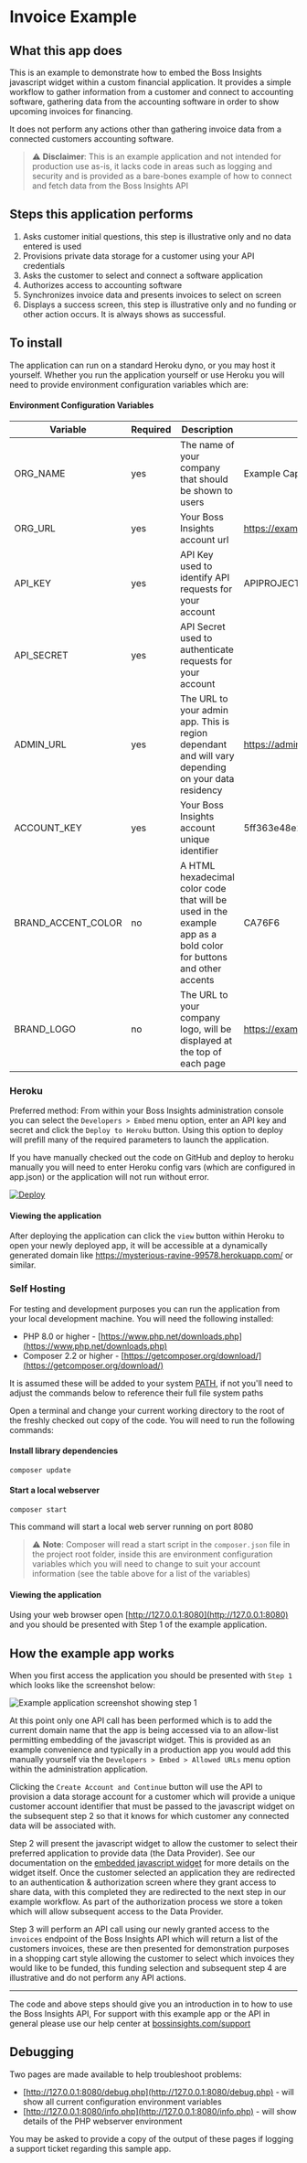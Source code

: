 # Invoice Example

## What this app does

This is an example to demonstrate how to embed the Boss Insights javascript widget within a custom financial
application. It provides a simple workflow to gather information from a customer and connect to accounting software, gathering data
from the accounting software in order to show upcoming invoices for financing.

It does not perform any actions other than gathering invoice data from a connected customers accounting software.

> ⚠️ **Disclaimer**: This is an example application and not intended for production use as-is, it lacks code in areas such as logging and security and is provided as a bare-bones example of how to connect and fetch data from the Boss Insights API

## Steps this application performs

1. Asks customer initial questions, this step is illustrative only and no data entered is used
2. Provisions private data storage for a customer using your API credentials
3. Asks the customer to select and connect a software application
4. Authorizes access to accounting software
5. Synchronizes invoice data and presents invoices to select on screen
6. Displays a success screen, this step is illustrative only and no funding or other action occurs. It is always shows
   as successful.

## To install

The application can run on a standard Heroku dyno, or you may host it yourself. Whether you run the application yourself
or use Heroku you will need to provide environment configuration variables which are:

#### Environment Configuration Variables

| Variable           | Required | Description                                                                                                      | Example                             |
|--------------------|----------|------------------------------------------------------------------------------------------------------------------|-------------------------------------|
| ORG_NAME           | yes      | The name of your company that should be shown to users                                                           | Example Capital Corp                |
| ORG_URL            | yes      | Your Boss Insights account url                                                                                   | https://example.myintranetapps.com  |
| API_KEY            | yes      | API Key used to identify API requests for your account                                                           | APIPROJECT3                         |
| API_SECRET         | yes      | API Secret used to authenticate requests for your account                                                        |                                     |
| ADMIN_URL          | yes      | The URL to your admin app. This is region dependant and will vary depending on your data residency               | https://admin.myintranetapps.com    |
| ACCOUNT_KEY        | yes      | Your Boss Insights account unique identifier                                                                     | 5ff363e48e2a82.98390839             |
| BRAND_ACCENT_COLOR | no       | A HTML hexadecimal color code that will be used in the example app as a bold color for buttons and other accents | CA76F6                              |
| BRAND_LOGO         | no       | The URL to your company logo, will be displayed at the top of each page                                          | https://example.com/images/logo.png |

### Heroku

Preferred method: From within your Boss Insights administration console you can select the `Developers > Embed` menu
option, enter an API key and secret and click the `Deploy to Heroku` button. Using this option to deploy will prefill many
of the required parameters to launch the application.

If you have manually checked out the code on GitHub and deploy to heroku manually you will need to enter Heroku config
vars (which are configured in app.json) or the application will not run without error.

[![Deploy](https://www.herokucdn.com/deploy/button.svg)](https://heroku.com/deploy?template=https://github.com/boss-insights/invoice-example)

#### Viewing the application
After deploying the application can click the `view` button within Heroku to open your newly deployed app, it will be accessible at a dynamically generated domain like https://mysterious-ravine-99578.herokuapp.com/ or similar.



### Self Hosting

For testing and development purposes you can run the application from your local development machine. You will need the following installed:

* PHP 8.0 or higher - [https://www.php.net/downloads.php](https://www.php.net/downloads.php)
* Composer 2.2 or higher - [https://getcomposer.org/download/](https://getcomposer.org/download/)

It is assumed these will be added to your system [PATH](https://en.wikipedia.org/wiki/PATH_(variable)), if not you'll need to adjust the commands below to reference their full file system paths

Open a terminal and change your current working directory to the root of the freshly checked out copy of the code.
You will need to run the following commands:

#### Install library dependencies
```shell
composer update
```

#### Start a local webserver
```shell
composer start
```

This command will start a local web server running on port 8080

> ⚠️ **Note**: Composer will read a start script in the `composer.json` file in the project root folder, inside this are environment configuration variables which you will need to change to suit your account information (see the table above for a list of the variables)

#### Viewing the application
Using your web browser open [http://127.0.0.1:8080](http://127.0.0.1:8080) and you should be presented with Step 1 of the example application.

## How the example app works

When you first access the application you should be presented with `Step 1` which looks like the screenshot below:

![Example application screenshot showing step 1](assets/example-step1.png "Step 1")

At this point only one API call has been performed which is to add the current domain name that the app is being accessed via to an allow-list permitting embedding of the javascript widget. This is provided as an example convenience and typically in a production app you would add this manually yourself via the `Developers > Embed > Allowed URLs` menu option within the administration application. 

Clicking the `Create Account and Continue` button will use the API to provision a data storage account for a customer which will provide a unique customer account identifier that must be passed to the javascript widget on the subsequent step 2 so that it knows for which customer any connected data will be associated with.

Step 2 will present the javascript widget to allow the customer to select their preferred application to provide data (the Data Provider). See our documentation on the [embedded javascript widget](https://developers.bossinsights.com/publicdev/Embedded.889618455.html) for more details on the widget itself. Once the customer selected an application they are redirected to an authentication & authorization screen where they grant access to share data, with this completed they are redirected to the next step in our example workflow. As part of the authorization process we store a token which will allow subsequent access to the Data Provider. 

Step 3 will perform an API call using our newly granted access to the `invoices` endpoint of the Boss Insights API which will return a list of the customers invoices, these are then presented for demonstration purposes in a shopping cart style allowing the customer to select which invoices they would like to be funded, this funding selection and subsequent step 4 are illustrative and do not perform any API actions.

---

The code and above steps should give you an introduction in to how to use the Boss Insights API, For support with this example app or the API in general please use our help center at [bossinsights.com/support](https://bossinsights.com/support)

## Debugging
Two pages are made available to help troubleshoot problems:
 * [http://127.0.0.1:8080/debug.php](http://127.0.0.1:8080/debug.php) - will show all current configuration environment variables
 * [http://127.0.0.1:8080/info.php](http://127.0.0.1:8080/info.php) - will show details of the PHP webserver environment

You may be asked to provide a copy of the output of these pages if logging a support ticket regarding this sample app.